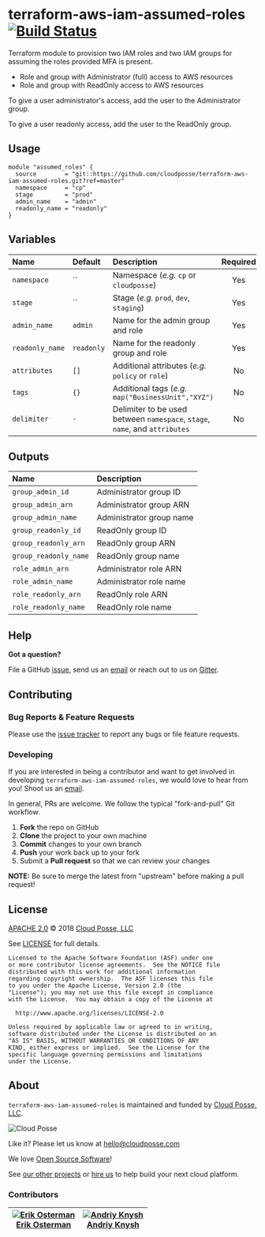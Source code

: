 # terraform-aws-iam-assumed-roles [![Build Status](https://travis-ci.org/cloudposse/terraform-aws-iam-assumed-roles.svg?branch=master)](https://travis-ci.org/cloudposse/terraform-aws-iam-assumed-roles)

Terraform module to provision two IAM roles and two IAM groups for assuming the roles provided MFA is present.

- Role and group with Administrator (full) access to AWS resources
- Role and group with ReadOnly access to AWS resources

To give a user administrator's access, add the user to the Administrator group.

To give a user readonly access, add the user to the ReadOnly group.


## Usage

```hcl
module "assumed_roles" {
  source        = "git::https://github.com/cloudposse/terraform-aws-iam-assumed-roles.git?ref=master"
  namespace     = "cp"
  stage         = "prod"
  admin_name    = "admin"
  readonly_name = "readonly"
}
```

## Variables

|  Name              |  Default           |  Description                                                                    | Required |
|:-------------------|:-------------------|:--------------------------------------------------------------------------------|:--------:|
| `namespace`        | ``                 | Namespace (_e.g._ `cp` or `cloudposse`)                                         | Yes      |
| `stage`            | ``                 | Stage (_e.g._ `prod`, `dev`, `staging`)                                         | Yes      |
| `admin_name`       | `admin`            | Name for the admin group and role                                               | Yes      |
| `readonly_name`    | `readonly`         | Name for the readonly group and role                                            | Yes      |
| `attributes`       | `[]`               | Additional attributes (_e.g._ `policy` or `role`)                               | No       |
| `tags`             | `{}`               | Additional tags (_e.g._ `map("BusinessUnit","XYZ")`                             | No       |
| `delimiter`        | `-`                | Delimiter to be used between `namespace`, `stage`, `name`, and `attributes`     | No       |


## Outputs

| Name                     | Description                  |
|:-------------------------|:-----------------------------|
| `group_admin_id`         | Administrator group ID       |
| `group_admin_arn`        | Administrator group ARN      |
| `group_admin_name`       | Administrator group name     |
| `group_readonly_id`      | ReadOnly group ID            |
| `group_readonly_arn`     | ReadOnly group ARN           |
| `group_readonly_name`    | ReadOnly group name          |
| `role_admin_arn`         | Administrator role ARN       |
| `role_admin_name`        | Administrator role name      |
| `role_readonly_arn`      | ReadOnly role ARN            |
| `role_readonly_name`     | ReadOnly role name           |


## Help

**Got a question?**

File a GitHub [issue](https://github.com/cloudposse/terraform-aws-iam-assumed-roles/issues), send us an [email](mailto:hello@cloudposse.com) or reach out to us on [Gitter](https://gitter.im/cloudposse/).


## Contributing

### Bug Reports & Feature Requests

Please use the [issue tracker](https://github.com/cloudposse/terraform-aws-iam-assumed-roles/issues) to report any bugs or file feature requests.

### Developing

If you are interested in being a contributor and want to get involved in developing `terraform-aws-iam-assumed-roles`, we would love to hear from you! Shoot us an [email](mailto:hello@cloudposse.com).

In general, PRs are welcome. We follow the typical "fork-and-pull" Git workflow.

 1. **Fork** the repo on GitHub
 2. **Clone** the project to your own machine
 3. **Commit** changes to your own branch
 4. **Push** your work back up to your fork
 5. Submit a **Pull request** so that we can review your changes

**NOTE:** Be sure to merge the latest from "upstream" before making a pull request!


## License

[APACHE 2.0](LICENSE) © 2018 [Cloud Posse, LLC](https://cloudposse.com)

See [LICENSE](LICENSE) for full details.

    Licensed to the Apache Software Foundation (ASF) under one
    or more contributor license agreements.  See the NOTICE file
    distributed with this work for additional information
    regarding copyright ownership.  The ASF licenses this file
    to you under the Apache License, Version 2.0 (the
    "License"); you may not use this file except in compliance
    with the License.  You may obtain a copy of the License at

      http://www.apache.org/licenses/LICENSE-2.0

    Unless required by applicable law or agreed to in writing,
    software distributed under the License is distributed on an
    "AS IS" BASIS, WITHOUT WARRANTIES OR CONDITIONS OF ANY
    KIND, either express or implied.  See the License for the
    specific language governing permissions and limitations
    under the License.


## About

`terraform-aws-iam-assumed-roles` is maintained and funded by [Cloud Posse, LLC][website].

![Cloud Posse](https://cloudposse.com/logo-300x69.png)


Like it? Please let us know at <hello@cloudposse.com>

We love [Open Source Software](https://github.com/cloudposse/)!

See [our other projects][community]
or [hire us][hire] to help build your next cloud platform.

  [website]: https://cloudposse.com/
  [community]: https://github.com/cloudposse/
  [hire]: https://cloudposse.com/contact/


### Contributors

| [![Erik Osterman][erik_img]][erik_web]<br/>[Erik Osterman][erik_web] | [![Andriy Knysh][andriy_img]][andriy_web]<br/>[Andriy Knysh][andriy_web] |
|-------------------------------------------------------|------------------------------------------------------------------|

  [erik_img]: http://s.gravatar.com/avatar/88c480d4f73b813904e00a5695a454cb?s=144
  [erik_web]: https://github.com/osterman/
  [andriy_img]: https://avatars0.githubusercontent.com/u/7356997?v=4&u=ed9ce1c9151d552d985bdf5546772e14ef7ab617&s=144
  [andriy_web]: https://github.com/aknysh/
